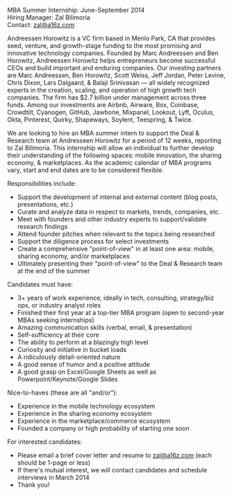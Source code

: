 MBA Summer Internship: June-September 2014 <br>
Hiring Manager: Zal Bilimoria <br>
Contact: zal@a16z.com <br>

Andreessen Horowitz is a VC firm based in Menlo Park, CA that provides seed, venture, and growth-stage
funding to the most promising and innovative technology companies. Founded by Marc Andreessen and Ben
Horowitz, Andreessen Horowitz helps entrepreneurs become successful CEOs and build important and enduring
companies. Our investing partners are Marc Andreessen, Ben Horowitz, Scott Weiss, Jeff Jordan, Peter Levine,
Chris Dixon, Lars Dalgaard, & Balaji Srinivasan — all widely recognized experts in the creation, scaling,
and operation of high growth tech companies. The firm has $2.7 billion under management across three funds.
Among our investments are Airbnb, Airware, Box, Coinbase, Crowdtilt, Cyanogen, GitHub, Jawbone, Mixpanel,
Lookout, Lyft, Oculus, Okta, Pinterest, Quirky, Shapeways, Soylent, Teespring, & Twice.

We are looking to hire an MBA summer intern to support the Deal & Research team at Andresseen Horowitz for
a period of 12 weeks, reporting to Zal Bilimoria. This internship will allow an individual to further
develop their understanding of the following spaces: mobile innovation, the sharing economy, & marketplaces.
As the academic calendar of MBA programs vary, start and end dates are to be considered flexible.

Responsibilities include:
- Support the development of internal and external content (blog posts, presentations, etc.)
- Curate and analyze data in respect to markets, trends, companies, etc.
- Meet with founders and other industry experts to support/validate research findings
- Attend founder pitches when relevant to the topics being researched
- Support the diligence process for select investments
- Create a comprehensive "point-of-view" in at least one area: mobile, sharing economy, and/or marketplaces
- Ultimately presenting their "point-of-view" to the Deal & Research team at the end of the summer

Candidates must have:
- 3+ years of work experience, ideally in tech, consulting, strategy/biz ops, or industry analyst roles
- Finished their first year at a top-tier MBA program (open to second-year MBAs seeking internships)
- Amazing communication skills (verbal, email, & presentation)
- Self-sufficiency at their core
- The ability to perform at a blazingly high level
- Curiosity and initiative in bucket loads
- A ridiculously detail-oriented nature
- A good sense of humor and a positive attitude
- A good grasp on Excel/Google Sheets as well as Powerpoint/Keynote/Google Slides

Nice-to-haves (these are all "and/or"):
- Experience in the mobile technology ecosystem
- Experience in the sharing economy ecosystem
- Experience in the marketplace/commerce ecosystem
- Founded a company or high probability of starting one soon

For interested candidates:
- Please email a brief cover letter and resume to zal@a16z.com (each should be 1-page or less)
- If there's mutual interest, we will contact candidates and schedule interviews in March 2014
- Thank you!
